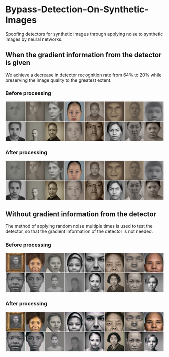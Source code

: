 # Bypass-Detection-On-Synthetic-Images
Spoofing detectors for synthetic images through applying noise to synthetic images by neural networks.

## When the gradient information from the detector is given
We achieve a decrease in detector recognition rate from 64% to 20% while preserving the image quality to the greatest extent.

### Before processing
![](https://github.com/Chyxx/Bypass-Detection-On-Synthetic-Images/blob/main/images/sdv2-test.jpg?raw=true)

### After processing
![](https://github.com/Chyxx/Bypass-Detection-On-Synthetic-Images/blob/main/images/after_process_test.jpg?raw=true)


## Without gradient information from the detector
The method of applying random noise multiple times is used to test the detector, so that the gradient information of the detector is not needed.

### Before processing
![](https://github.com/Chyxx/Bypass-Detection-On-Synthetic-Images/blob/main/images/sdv2.jpg?raw=true)

### After processing
![](https://github.com/Chyxx/Bypass-Detection-On-Synthetic-Images/blob/main/images/after_process.jpg)

